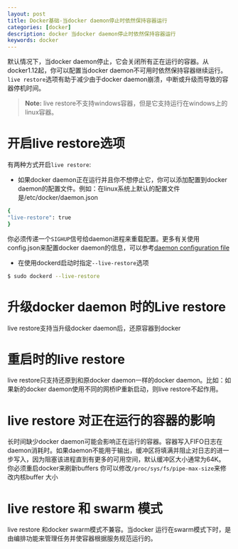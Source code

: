 ```yaml
---
layout: post
title: Docker基础-当docker daemon停止时依然保持容器运行
categories: [docker]
description: docker 当docker daemon停止时依然保持容器运行
keywords: docker
---
```

默认情况下，当docker daemon停止，它会关闭所有正在运行的容器。从docker1.12起，你可以配置当docker daemon不可用时依然保持容器继续运行。`live restore`选项有助于减少由于docker daemon崩溃，中断或升级而导致的容器停机时间。

> **Note:** live restore不支持windows容器，但是它支持运行在windows上的linux容器。
<!--more-->

# 开启live restore选项

有两种方式开启`live restore`:
* 如果docker daemon正在运行并且你不想停止它，你可以添加配置到docker daemon的配置文件。例如：在linux系统上默认的配置文件是/etc/docker/daemon.json
```bash
{
"live-restore": true
}
```
你必须传递一个`SIGHUP`信号给daemon进程来重载配置。更多有关使用config.json来配置docker daemon的信息，可以参考[daemon configuration file](https://docs.docker.com/engine/reference/commandline/dockerd/#daemon-configuration-file)
* 在使用dockerd启动时指定`--live-restore`选项
```bash
$ sudo dockerd --live-restore
```
# 升级docker daemon 时的Live restore
live restore支持当升级docker daemon后，还原容器到docker

# 重启时的live restore
live restore只支持还原到和原docker daemon一样的docker daemon。比如：如果新的docker daemon使用不同的网桥IP重新启动，则live restore不起作用。

# live restore 对正在运行的容器的影响
长时间缺少docker daemon可能会影响正在运行的容器。容器写入FIFO日志在daemon消耗时。如果daemon不能用于输出，缓冲区将填满并阻止对日志的进一步写入，因为阻塞该进程直到有更多的可用空间，默认缓冲区大小通常为64K。
你必须重启docker来刷新buffers
你可以修改`/proc/sys/fs/pipe-max-size`来修改内核buffer 大小

# live restore 和 swarm 模式
live restore 和docker swarm模式不兼容。当docker 运行在swarm模式下时，是由编排功能来管理任务并使容器根据服务规范运行的。
